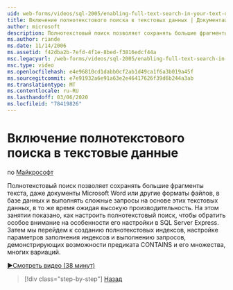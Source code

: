 ```yaml
---
uid: web-forms/videos/sql-2005/enabling-full-text-search-in-your-text-data
title: Включение полнотекстового поиска в текстовых данных | Документация Майкрософт
author: microsoft
description: Полнотекстовый поиск позволяет сохранять большие фрагменты текста — даже документы Microsoft Word или другие форматы файлов в базе данных и выполнять сложные qu...
ms.author: riande
ms.date: 11/14/2006
ms.assetid: f42dba2b-7efd-4f1e-8bed-f3816edcf44a
msc.legacyurl: /web-forms/videos/sql-2005/enabling-full-text-search-in-your-text-data
msc.type: video
ms.openlocfilehash: e4e96810cd1dabb0cf2ab1d49ca1f6a3b019a45f
ms.sourcegitcommit: e7e91932a6e91a63e2e46417626f39d6b244a3ab
ms.translationtype: MT
ms.contentlocale: ru-RU
ms.lasthandoff: 03/06/2020
ms.locfileid: "78419826"
---
```

# <a name="enabling-full-text-search-in-your-text-data"></a>Включение полнотекстового поиска в текстовые данные

по [Майкрософт](https://github.com/microsoft)

Полнотекстовый поиск позволяет сохранять большие фрагменты текста, даже документы Microsoft Word или другие форматы файлов, в базе данных и выполнять сложные запросы на основе этих текстовых данных, в то же время ожидая высокую производительность. На этом занятии показано, как настроить полнотекстовый поиск, чтобы обратить особое внимание на особенности его настройки в SQL Server Express. Затем мы перейдем к созданию полнотекстовых индексов, настройке параметров заполнения индексов и выполнению запросов, демонстрирующих возможности предиката CONTAINS и его множества, многих вариаций.

[&#9654;Смотреть видео (38 минут)](https://channel9.msdn.com/Blogs/ASP-NET-Site-Videos/enabling-full-text-search-in-your-text-data)

> [!div class="step-by-step"]
> [Назад](creating-and-using-stored-procedures.md)
